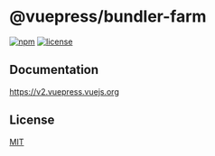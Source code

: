 # @vuepress/bundler-farm

[![npm](https://badgen.net/npm/v/@vuepress/bundler-vite/next)](https://www.npmjs.com/package/@vuepress/bundler-farm)
[![license](https://badgen.net/github/license/vuepress/core)](https://github.com/vuepress/core/blob/main/LICENSE)

## Documentation

https://v2.vuepress.vuejs.org

## License

[MIT](https://github.com/vuepress/core/blob/main/LICENSE)
